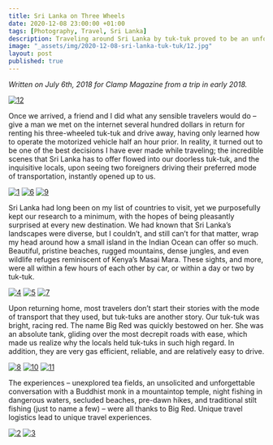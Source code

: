 ```yaml
---
title: Sri Lanka on Three Wheels
date: 2020-12-08 23:00:00 +01:00
tags: [Photography, Travel, Sri Lanka]
description: Traveling around Sri Lanka by tuk-tuk proved to be an unforgettable experience.
image: "_assets/img/2020-12-08-sri-lanka-tuk-tuk/12.jpg"
layout: post
published: true
---
```

*Written on July 6th, 2018 for Clamp Magazine from a trip in early 2018.*

[![12](../../assets/img/../../wrynearson.github.io/assets/img/2020-12-08-sri-lanka-tuk-tuk/12.jpg)](../../assets/img/../../wrynearson.github.io/assets/img/2020-12-08-sri-lanka-tuk-tuk/12.jpg)

Once we arrived, a friend and I did what any sensible travelers would do – give a man we met on the internet several hundred dollars in return for renting his three-wheeled tuk-tuk and drive away, having only learned how to operate the motorized vehicle half an hour prior. In reality, it turned out to be one of the best decisions I have ever made while traveling; the incredible scenes that Sri Lanka has to offer flowed into our doorless tuk-tuk, and the inquisitive locals, upon seeing two foreigners driving their preferred mode of transportation, instantly opened up to us.

[![1](../../assets/img/../../wrynearson.github.io/assets/img/2020-12-08-sri-lanka-tuk-tuk/1.jpg)](../../assets/img/../../wrynearson.github.io/assets/img/2020-12-08-sri-lanka-tuk-tuk/1.jpg)
[![6](../../assets/img/../../wrynearson.github.io/assets/img/2020-12-08-sri-lanka-tuk-tuk/6.jpg)](../../assets/img/../../wrynearson.github.io/assets/img/2020-12-08-sri-lanka-tuk-tuk/6.jpg)
[![9](../../assets/img/../../wrynearson.github.io/assets/img/2020-12-08-sri-lanka-tuk-tuk/9.jpg)](../../assets/img/../../wrynearson.github.io/assets/img/2020-12-08-sri-lanka-tuk-tuk/9.jpg)

Sri Lanka had long been on my list of countries to visit, yet we purposefully kept our research to a minimum, with the hopes of being pleasantly surprised at every new destination. We had known that Sri Lanka’s landscapes were diverse, but I couldn’t, and still can’t for that matter, wrap my head around how a small island in the Indian Ocean can offer so much. Beautiful, pristine beaches, rugged mountains, dense jungles, and even wildlife refuges reminiscent of Kenya’s Masai Mara. These sights, and more, were all within a few hours of each other by car, or within a day or two by tuk-tuk.

[![4](../../assets/img/../../wrynearson.github.io/assets/img/2020-12-08-sri-lanka-tuk-tuk/4.jpg)](../../assets/img/../../wrynearson.github.io/assets/img/2020-12-08-sri-lanka-tuk-tuk/4.jpg)
[![5](../../assets/img/../../wrynearson.github.io/assets/img/2020-12-08-sri-lanka-tuk-tuk/5.jpg)](../../assets/img/../../wrynearson.github.io/assets/img/2020-12-08-sri-lanka-tuk-tuk/5.jpg)
[![7](../../assets/img/../../wrynearson.github.io/assets/img/2020-12-08-sri-lanka-tuk-tuk/7.jpg)](../../assets/img/../../wrynearson.github.io/assets/img/2020-12-08-sri-lanka-tuk-tuk/7.jpg)

Upon returning home, most travelers don’t start their stories with the mode of transport that they used, but tuk-tuks are another story. Our tuk-tuk was bright, racing red. The name Big Red was quickly bestowed on her. She was an absolute tank, gliding over the most decrepit roads with ease, which made us realize why the locals held tuk-tuks in such high regard. In addition, they are very gas efficient, reliable, and are relatively easy to drive.

[![8](../../assets/img/../../wrynearson.github.io/assets/img/2020-12-08-sri-lanka-tuk-tuk/8.jpg)](../../assets/img/../../wrynearson.github.io/assets/img/2020-12-08-sri-lanka-tuk-tuk/8.jpg)
[![10](../../assets/img/../../wrynearson.github.io/assets/img/2020-12-08-sri-lanka-tuk-tuk/10.jpg)](../../assets/img/../../wrynearson.github.io/assets/img/2020-12-08-sri-lanka-tuk-tuk/10.jpg)
[![11](../../assets/img/../../wrynearson.github.io/assets/img/2020-12-08-sri-lanka-tuk-tuk/11.jpg)](../../assets/img/../../wrynearson.github.io/assets/img/2020-12-08-sri-lanka-tuk-tuk/11.jpg)

The experiences – unexplored tea fields, an unsolicited and unforgettable conversation with a Buddhist monk in a mountaintop temple, night fishing in dangerous waters, secluded beaches, pre-dawn hikes, and traditional stilt fishing (just to name a few) – were all thanks to Big Red. Unique travel logistics lead to unique travel experiences.

[![2](../../assets/img/../../wrynearson.github.io/assets/img/2020-12-08-sri-lanka-tuk-tuk/2.jpg)](../../assets/img/../../wrynearson.github.io/assets/img/2020-12-08-sri-lanka-tuk-tuk/2.jpg)
[![3](../../assets/img/../../wrynearson.github.io/assets/img/2020-12-08-sri-lanka-tuk-tuk/3.jpg)](../../assets/img/../../wrynearson.github.io/assets/img/2020-12-08-sri-lanka-tuk-tuk/3.jpg)